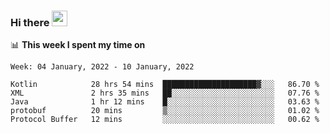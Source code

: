 ### Hi there <a href="https://www.gautamkrishnar.com/"><img src="https://media.giphy.com/media/hvRJCLFzcasrR4ia7z/giphy.gif" width="25px"></a>

📊 **This week I spent my time on**

<!--START_SECTION:waka-->
```text
Week: 04 January, 2022 - 10 January, 2022

Kotlin            28 hrs 54 mins  █████████████████████▓░░░   86.70 % 
XML               2 hrs 35 mins   ██░░░░░░░░░░░░░░░░░░░░░░░   07.76 % 
Java              1 hr 12 mins    █░░░░░░░░░░░░░░░░░░░░░░░░   03.63 % 
protobuf          20 mins         ▒░░░░░░░░░░░░░░░░░░░░░░░░   01.02 % 
Protocol Buffer   12 mins         ░░░░░░░░░░░░░░░░░░░░░░░░░   00.62 % 
```
<!--END_SECTION:waka-->
